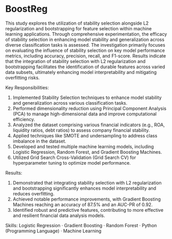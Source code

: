# BoostReg

This study explores the utilization of stability selection alongside L2 regularization and bootstrapping for feature selection within machine learning applications. Through comprehensive experimentation, the efficacy of stability selection in enhancing model stability and generalization across diverse classification tasks is assessed. The investigation primarily focuses on evaluating the influence of stability selection on key model performance metrics, including accuracy, precision, recall, and F1-score. Results indicate that the integration of stability selection with L2 regularization and bootstrapping facilitates the identification of durable features across varied data subsets, ultimately enhancing model interpretability and mitigating overfitting risks. 

Key Responsibilities:
1. Implemented Stability Selection techniques to enhance model stability and generalization across various classification tasks.
2. Performed dimensionality reduction using Principal Component Analysis (PCA) to manage high-dimensional data and improve computational efficiency.
3. Analyzed the dataset comprising various financial indicators (e.g., ROA, liquidity ratios, debt ratios) to assess company financial stability.
4. Applied techniques like SMOTE and undersampling to address class imbalance in the dataset.
5. Developed and tested multiple machine learning models, including Logistic Regression, Random Forest, and Gradient Boosting Machines.
6. Utilized Grid Search Cross-Validation (Grid Search CV) for hyperparameter tuning to optimize model performance.

Results:
1. Demonstrated that integrating stability selection with L2 regularization and bootstrapping significantly enhances model interpretability and reduces overfitting.
2. Achieved notable performance improvements, with Gradient Boosting Machines reaching an accuracy of 87.5% and an AUC-PR of 0.92.
3. Identified robust and predictive features, contributing to more effective and resilient financial data analysis models.

Skills: Logistic Regression · Gradient Boosting · Random Forest · Python (Programming Language) · Machine Learning
